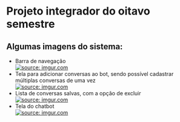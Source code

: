 # Projeto integrador do oitavo semestre

## Algumas imagens do sistema:
* Barra de navegação </br>
<a href="https://imgur.com/SPB1pqF"><img src="https://i.imgur.com/SPB1pqF.jpg" title="source: imgur.com" /></a>
* Tela para adicionar conversas ao bot, sendo possível cadastrar múltiplas conversas de uma vez </br>
<a href="https://imgur.com/a6rhBVg"><img src="https://i.imgur.com/a6rhBVg.jpg" title="source: imgur.com" /></a>
* Lista de conversas salvas, com a opção de excluir </br>
<a href="https://imgur.com/mzPRuCf"><img src="https://i.imgur.com/mzPRuCf.jpg" title="source: imgur.com" /></a>
* Tela do chatbot </br>
<a href="https://imgur.com/ItNdOL3"><img src="https://i.imgur.com/ItNdOL3.jpg" title="source: imgur.com" /></a>
